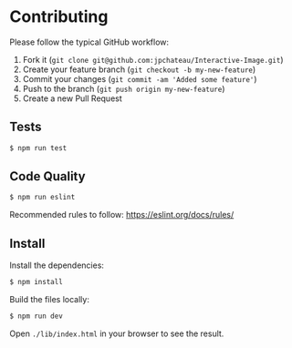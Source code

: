 # Contributing

Please follow the typical GitHub workflow:

1. Fork it (`git clone git@github.com:jpchateau/Interactive-Image.git`)
2. Create your feature branch (`git checkout -b my-new-feature`)
3. Commit your changes (`git commit -am 'Added some feature'`)
4. Push to the branch (`git push origin my-new-feature`)
5. Create a new Pull Request

## Tests

```sh
$ npm run test
```

## Code Quality

```sh
$ npm run eslint
```

Recommended rules to follow: https://eslint.org/docs/rules/

## Install

Install the dependencies:

```sh
$ npm install
```

Build the files locally:

```sh
$ npm run dev
```

Open `./lib/index.html` in your browser to see the result.
